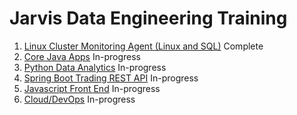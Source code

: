 # Jarvis Data Engineering Training
1. [Linux Cluster Monitoring Agent (Linux and SQL)](./linux_sql) Complete
2. [Core Java Apps](./core_java) In-progress
3. [Python Data Analytics](./python_data_analytics) In-progress
4. [Spring Boot Trading REST API](./springboot) In-progress
5. [Javascript Front End](./javascript) In-progress
6. [Cloud/DevOps](./cloud_devops) In-progress

